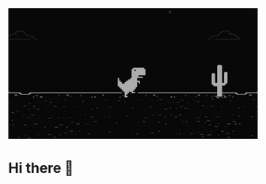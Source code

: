 <div align="center">
<img src="./dino.jpg" width="680"/>
</div>
<h1> Hi there 👋 </h1>

<!--
**here-is-written-a-serious-username/here-is-written-a-serious-username** is a ✨ _special_ ✨ repository because its `README.md` (this file) appears on your GitHub profile.

Here are some ideas to get you started:

- 🔭 I’m currently working on ...
- 🌱 I’m currently learning ...
- 👯 I’m looking to collaborate on ...
- 🤔 I’m looking for help with ...
- 💬 Ask me about ...
- 📫 How to reach me: ...
- 😄 Pronouns: ...
- ⚡ Fun fact: ...
-->
